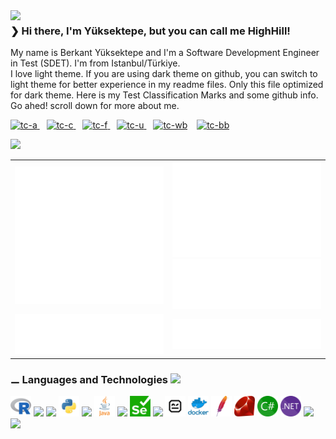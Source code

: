 <picture>
  <source media="(prefers-color-scheme: dark)" srcset="https://github.com/Berkantyuks/Berkantyuks/blob/main/images/mycat-art-scp-dark.png">
  <img align="left" width="180px" src="https://github.com/Berkantyuks/Berkantyuks/blob/main/images/mycat-art-scp-light.png"/>
</picture>

### &#10095;  Hi there, I'm Yüksektepe, but you can call me HighHill!

<p>My name is Berkant Yüksektepe and I'm a Software Development Engineer in Test (SDET). I'm from Istanbul/Türkiye. </br> I love light theme. If you are using dark theme on github, you can switch to light theme for better experience in my readme files. Only this file optimized for dark theme. Here is my Test Classification Marks and some github info. Go ahed! scroll down for more about me.</p>

<a href="https://github.com/Berkantyuks/QA-Project-Test-Classification-Mark#test-class-a" rel="tc-a">
  <picture>
    <source media="(prefers-color-scheme: dark)" srcset="https://github.com/Berkantyuks/QA-Project-Test-Classification-Mark/blob/main/TCM-114x40-dark/114x40-tc-a.png">
    <img width="79px" style="border-width: 0;" src="https://github.com/Berkantyuks/QA-Project-Test-Classification-Mark/blob/main/TCM-114x40-light/114x40-tc-a.png" alt="tc-a" />
  </picture>
</a>
&ensp;
<a href="https://github.com/Berkantyuks/QA-Project-Test-Classification-Mark#test-class-c" rel="tc-c">
  <picture>
    <source media="(prefers-color-scheme: dark)" srcset="https://github.com/Berkantyuks/QA-Project-Test-Classification-Mark/blob/main/TCM-114x40-dark/114x40-tc-c.png">
    <img width="79px" style="border-width: 0;" src="https://github.com/Berkantyuks/QA-Project-Test-Classification-Mark/blob/main/TCM-114x40-light/114x40-tc-c.png" alt="tc-c" />
  </picture>
</a>
&ensp;
<a href="https://github.com/Berkantyuks/QA-Project-Test-Classification-Mark#test-class-f" rel="tc-f">
  <picture>
    <source media="(prefers-color-scheme: dark)" srcset="https://github.com/Berkantyuks/QA-Project-Test-Classification-Mark/blob/main/TCM-114x40-dark/114x40-tc-f.png">
    <img width="79px" style="border-width: 0;" src="https://github.com/Berkantyuks/QA-Project-Test-Classification-Mark/blob/main/TCM-114x40-light/114x40-tc-f.png" alt="tc-f" />
  </picture>
</a>
&ensp;
<a href="https://github.com/Berkantyuks/QA-Project-Test-Classification-Mark#test-class-u" rel="tc-u">
  <picture>
    <source media="(prefers-color-scheme: dark)" srcset="https://github.com/Berkantyuks/QA-Project-Test-Classification-Mark/blob/main/TCM-114x40-dark/114x40-tc-u.png">
    <img width="79px" style="border-width: 0;" src="https://github.com/Berkantyuks/QA-Project-Test-Classification-Mark/blob/main/TCM-114x40-light/114x40-tc-u.png" alt="tc-u" />
  </picture>
</a>
&ensp;
<a href="https://github.com/Berkantyuks/QA-Project-Test-Classification-Mark" rel="tc-wb"><img width="79px" style="border-width: 0;" src="https://github.com/Berkantyuks/QA-Project-Test-Classification-Mark/blob/main/TCM-114x40-box/114x40-wb.png" alt="tc-wb" /></a>
&ensp;
<a href="https://github.com/Berkantyuks/QA-Project-Test-Classification-Mark" rel="tc-bb"><img width="79px" style="border-width: 0;" src="https://github.com/Berkantyuks/QA-Project-Test-Classification-Mark/blob/main/TCM-114x40-box/114x40-bb.png" alt="tc-bb" /></a>
</br>

<picture><source media="(prefers-color-scheme: dark)" srcset="https://github.com/Berkantyuks/Berkantyuks/blob/main/images/cizgi-dark.png"><img src="https://user-images.githubusercontent.com/61010367/183224999-7c80dc90-b810-43db-aea0-a7b61b60c937.png"/></picture>

<table>
<tr>
  <td>
  <img src="/metrics.plugin.stackoverflow.svg"/>
  </td>
  <td>
      <img src="/metrics.plugin.habits.charts.svg"></img>
      <br/>
      <img src="/metrics.plugin.languages.indepth.svg"></img>

  </td>
</tr>
<tr>
  <td>
     <img src="/metrics.plugin.achievements.compact.svg"></img>
  </td>
  <td>
      <img src="/metrics.plugin.topics.svg"></img>
  </td>
</tr>
</table>

### &#9866; Languages and Technologies <picture><source media="(prefers-color-scheme: dark)" srcset="https://github.com/Berkantyuks/Berkantyuks/blob/main/images/cizgi-dark.png"><img src="https://user-images.githubusercontent.com/61010367/183224999-7c80dc90-b810-43db-aea0-a7b61b60c937.png"/></picture>

<code><img width="33" src="https://raw.githubusercontent.com/github/explore/80688e429a7d4ef2fca1e82350fe8e3517d3494d/topics/r/r.png" /></code>
<code><img width="27" src="https://ggplot2.tidyverse.org/logo.png" /></code>
<code><img width="27" src="https://rstudio-education.github.io/shiny-course/images/shiny.png" /></code>
<code><img width="33" src="https://raw.githubusercontent.com/github/explore/80688e429a7d4ef2fca1e82350fe8e3517d3494d/topics/python/python.png" /></code>
<code><img width="27" src="https://upload.wikimedia.org/wikipedia/commons/5/53/OpenCV_Logo_with_text.png" /></code>
<code><img width="33" src="https://raw.githubusercontent.com/github/explore/5b3600551e122a3277c2c5368af2ad5725ffa9a1/topics/java/java.png" /></code>
<code><img width="33" src="https://junit.org/junit5/assets/img/junit5-logo.png" /></code>
<code><img width="33" src="https://raw.githubusercontent.com/github/explore/6c7084bb772f6fabaae377f5ae4a607594234ee6/topics/selenium/selenium.png" /></code>
<code><img width="30" src="https://static1.smartbear.co/cucumber/media/images/logos/icons/cucumber-open-icon.svg" /></code>
<code><img width="33" src="https://raw.githubusercontent.com/github/explore/2b3e58e3cf32266b6856dbe97a33fde4e542170c/topics/robotframework/robotframework.png" /></code>
<code><img width="33" src="https://raw.githubusercontent.com/github/explore/80688e429a7d4ef2fca1e82350fe8e3517d3494d/topics/docker/docker.png" /></code>
<code><img width="33" src="https://raw.githubusercontent.com/github/explore/80688e429a7d4ef2fca1e82350fe8e3517d3494d/topics/maven/maven.png" /></code>
<code><img width="33" src="https://raw.githubusercontent.com/github/explore/80688e429a7d4ef2fca1e82350fe8e3517d3494d/topics/ruby/ruby.png" /></code>
<code><img width="33" src="https://raw.githubusercontent.com/github/explore/80688e429a7d4ef2fca1e82350fe8e3517d3494d/topics/csharp/csharp.png" /></code>
<code><img width="33" src="https://raw.githubusercontent.com/github/explore/93d8a67084f94b2a444e510199a6e7622e5b09a3/topics/dotnet/dotnet.png" /></code>
<code><img width="33" src="https://avatars.githubusercontent.com/u/2678858?s=280&v=4" /></code>
<code><img width="33" src="https://www.nuget.org/profiles/specflow/avatar?imageSize=512" /></code>

<!--
**Berkantyuks/Berkantyuks** is a ✨ _special_ ✨ repository because its `README.md` (this file) appears on your GitHub profile.

Here are some ideas to get you started:

- 🔭 I’m currently working on ...
- 🌱 I’m currently learning ...
- 👯 I’m looking to collaborate on ...
- 🤔 I’m looking for help with ...
- 💬 Ask me about ...
- 📫 How to reach me: ...
- 😄 Pronouns: ...
- ⚡ Fun fact: ...
-->
